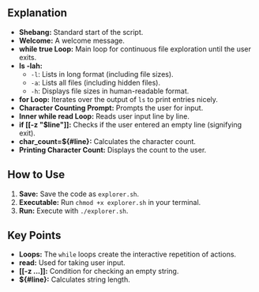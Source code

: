 ## Explanation

-   **Shebang:** Standard start of the script.
-   **Welcome:** A welcome message.
-   **while true Loop:** Main loop for continuous file exploration until the user exits.
-   **ls -lah:**
    -   `-l`: Lists in long format (including file sizes).
    -   `-a`: Lists all files (including hidden files).
    -   `-h`: Displays file sizes in human-readable format.
-   **for Loop:** Iterates over the output of `ls` to print entries nicely.
-   **Character Counting Prompt:** Prompts the user for input.
-   **Inner while read Loop:** Reads user input line by line.
-   **if [[-z "$line"]]:** Checks if the user entered an empty line (signifying exit).
-   **char_count=${#line}:** Calculates the character count.
-   **Printing Character Count:** Displays the count to the user.

## How to Use

1. **Save:** Save the code as `explorer.sh`.
2. **Executable:** Run `chmod +x explorer.sh` in your terminal.
3. **Run:** Execute with `./explorer.sh`.

## Key Points

-   **Loops:** The `while` loops create the interactive repetition of actions.
-   **read:** Used for taking user input.
-   **[[-z ...]]:** Condition for checking an empty string.
-   **${#line}:** Calculates string length.
